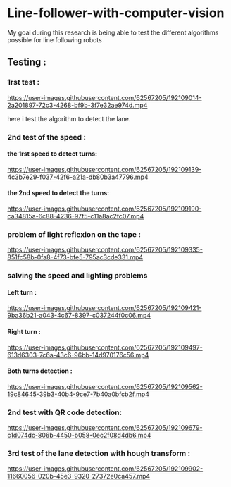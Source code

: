 # Line-follower-with-computer-vision
My goal during this research is being able to test the different algorithms possible for line following robots
## Testing :
### 1rst test :



https://user-images.githubusercontent.com/62567205/192109014-2a201897-72c3-4268-bf9b-3f7e32ae974d.mp4

here i test the algorithm to detect the lane.
### 2nd test of the speed :
#### the 1rst speed to detect turns:



https://user-images.githubusercontent.com/62567205/192109139-4c3b7e29-f037-42f6-a21a-db80b3a47796.mp4

#### the 2nd speed to detect the turns:


https://user-images.githubusercontent.com/62567205/192109190-ca34815a-6c88-4236-97f5-c11a8ac2fc07.mp4

### problem of light reflexion on the tape :



https://user-images.githubusercontent.com/62567205/192109335-851fc58b-0fa8-4f73-bfe5-795ac3cde331.mp4

### salving the speed and lighting problems 
#### Left turn :


https://user-images.githubusercontent.com/62567205/192109421-9ba36b21-a043-4c67-8397-c037244f0c06.mp4

#### Right turn :

https://user-images.githubusercontent.com/62567205/192109497-613d6303-7c6a-43c6-96bb-14d970176c56.mp4

#### Both turns detection :



https://user-images.githubusercontent.com/62567205/192109562-19c84645-39b3-40b4-9ce7-7b40a0bfcb2f.mp4


### 2nd test with QR code detection:



https://user-images.githubusercontent.com/62567205/192109679-c1d074dc-806b-4450-b058-0ec2f08d4db6.mp4

### 3rd test of the lane detection with hough transform :


https://user-images.githubusercontent.com/62567205/192109902-11660056-020b-45e3-9320-27372e0ca457.mp4


